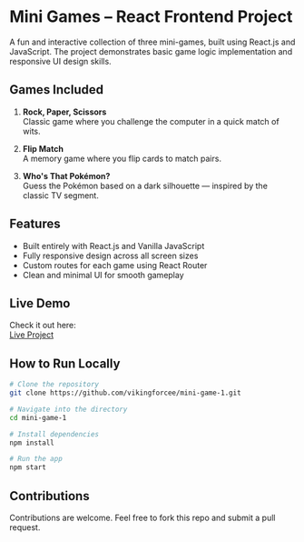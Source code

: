 # Mini Games – React Frontend Project

A fun and interactive collection of three mini-games, built using React.js and JavaScript. The project demonstrates basic game logic implementation and responsive UI design skills.

## Games Included

1. **Rock, Paper, Scissors**  
   Classic game where you challenge the computer in a quick match of wits.

2. **Flip Match**  
   A memory game where you flip cards to match pairs.

3. **Who's That Pokémon?**  
   Guess the Pokémon based on a dark silhouette — inspired by the classic TV segment.

## Features

- Built entirely with React.js and Vanilla JavaScript  
- Fully responsive design across all screen sizes  
- Custom routes for each game using React Router  
- Clean and minimal UI for smooth gameplay

## Live Demo

Check it out here:  
[Live Project](https://vikingforcee.github.io/mini-game-1/)

## How to Run Locally

```bash
# Clone the repository
git clone https://github.com/vikingforcee/mini-game-1.git

# Navigate into the directory
cd mini-game-1

# Install dependencies
npm install

# Run the app
npm start
```

## Contributions
Contributions are welcome. Feel free to fork this repo and submit a pull request.
